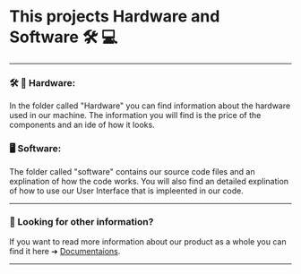 #  This projects Hardware and Software 🛠️ 💻
___

### 🛠️ :vhs:	Hardware: 
In the folder called "Hardware" you can find information about the hardware used in our machine. The information you will find is the price of the components and an ide of how it looks.

###  🖥️ Software:
The folder called "software" contains our source code files and an explination of how the code works. You will also find an detailed explination of how to use our User Interface that 
is impleented in our code.

___
### :thinking: Looking for other information? 
If you want to read more information about our product as a whole you can find it here ➔ [Documentaions](https://github.com/HugoPersson01/POWER-CABLE/tree/main/docs).

___
